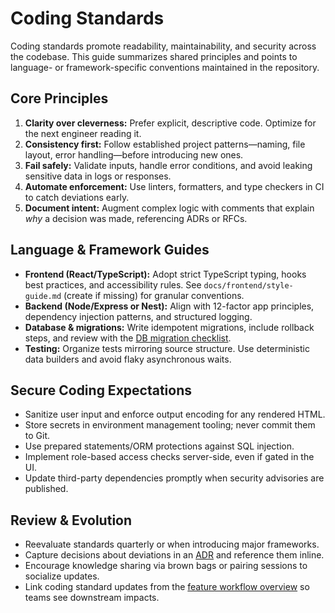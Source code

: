 # Coding Standards

Coding standards promote readability, maintainability, and security across the codebase. This guide summarizes shared
principles and points to language- or framework-specific conventions maintained in the repository.

## Core Principles

1. **Clarity over cleverness:** Prefer explicit, descriptive code. Optimize for the next engineer reading it.
2. **Consistency first:** Follow established project patterns—naming, file layout, error handling—before introducing new ones.
3. **Fail safely:** Validate inputs, handle error conditions, and avoid leaking sensitive data in logs or responses.
4. **Automate enforcement:** Use linters, formatters, and type checkers in CI to catch deviations early.
5. **Document intent:** Augment complex logic with comments that explain _why_ a decision was made, referencing ADRs or RFCs.

## Language & Framework Guides

- **Frontend (React/TypeScript):** Adopt strict TypeScript typing, hooks best practices, and accessibility rules. See
  `docs/frontend/style-guide.md` (create if missing) for granular conventions.
- **Backend (Node/Express or Nest):** Align with 12-factor app principles, dependency injection patterns, and structured
  logging.
- **Database & migrations:** Write idempotent migrations, include rollback steps, and review with the
  [DB migration checklist](../templates/DB-migration-checklist.md).
- **Testing:** Organize tests mirroring source structure. Use deterministic data builders and avoid flaky asynchronous waits.

## Secure Coding Expectations

- Sanitize user input and enforce output encoding for any rendered HTML.
- Store secrets in environment management tooling; never commit them to Git.
- Use prepared statements/ORM protections against SQL injection.
- Implement role-based access checks server-side, even if gated in the UI.
- Update third-party dependencies promptly when security advisories are published.

## Review & Evolution

- Reevaluate standards quarterly or when introducing major frameworks.
- Capture decisions about deviations in an [ADR](../templates/ADR.md) and reference them inline.
- Encourage knowledge sharing via brown bags or pairing sessions to socialize updates.
- Link coding standard updates from the [feature workflow overview](../workflows/feature-overview.md) so teams see downstream
  impacts.
